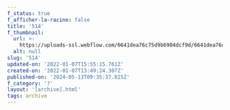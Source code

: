 ```yaml
---
f_status: true
f_afficher-la-racine: false
title: '514'
f_thumbnail:
  url: >-
    https://uploads-ssl.webflow.com/6641dea76c75d9b6904dcf9d/6641dea76c75d9b6904dd37d_514.jpg
  alt: null
slug: '514'
updated-on: '2022-01-07T15:55:15.761Z'
created-on: '2022-01-07T13:49:24.307Z'
published-on: '2024-05-13T09:35:37.825Z'
f_category: '?'
layout: '[archive].html'
tags: archive
---
```



